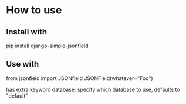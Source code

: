 How to use
===========


Install with
-------------
  pip install django-simple-jsonfield


Use with
--------
  from jsonfield import JSONfield
  JSONField(whatever="Foo")

  has extra keyword database: specify which database to use, defaults to "default"
